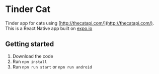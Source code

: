# Tinder Cat

Tinder app for cats using [http://thecatapi.com/](http://thecatapi.com/).
This is a React Native app built on [expo.io](https://expo.io/)

## Getting started

1. Download the code
2. Run `npm install`
3. Run `npm run start` or `npm run android`
